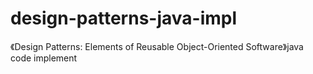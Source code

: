 # design-patterns-java-impl
《Design Patterns: Elements of Reusable Object-Oriented Software》java code implement
